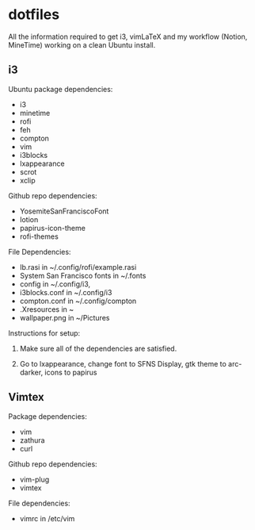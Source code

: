 # dotfiles


All the information required to get i3, vimLaTeX and my workflow (Notion, MineTime) working on a clean Ubuntu install. 

## i3
Ubuntu package dependencies:
-  i3
-  minetime
- rofi
-  feh
-  compton
-  vim
-  i3blocks
- lxappearance
- scrot
- xclip

Github repo dependencies:
- YosemiteSanFranciscoFont
- lotion
- papirus-icon-theme
- rofi-themes

File Dependencies:
- lb.rasi in ~/.config/rofi/example.rasi
- System San Francisco fonts in ~/.fonts
- config in ~/.config/i3, 
- i3blocks.conf in ~/.config/i3
- compton.conf in ~/.config/compton
- .Xresources in ~
- wallpaper.png in ~/Pictures

Instructions for setup:

1. Make sure all of the dependencies are satisfied. 

2. Go to lxappearance, change font to SFNS Display, gtk theme to arc-darker, icons to papirus

## Vimtex

Package dependencies:
- vim
- zathura
- curl

Github repo dependencies:
- vim-plug
- vimtex

File dependencies:
- vimrc in /etc/vim

